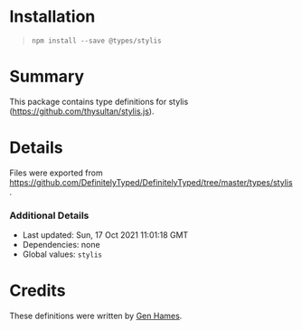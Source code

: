 # Installation
> `npm install --save @types/stylis`

# Summary
This package contains type definitions for stylis (https://github.com/thysultan/stylis.js).

# Details
Files were exported from https://github.com/DefinitelyTyped/DefinitelyTyped/tree/master/types/stylis.

### Additional Details
 * Last updated: Sun, 17 Oct 2021 11:01:18 GMT
 * Dependencies: none
 * Global values: `stylis`

# Credits
These definitions were written by [Gen Hames](https://github.com/heyheyhello).
